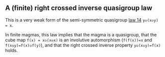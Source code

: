 ## A (finite) right crossed inverse quasigroup law

This is a very weak form of the semi-symmetric quasigroup [law 14](https://teorth.github.io/equational_theories/implications/?14) `y◇(x◇y) = x`.

In finite magmas, this law implies that the magma is a quasigroup, that the cube map `f(x) = x◇(x◇x)` is an involutive automorphism (`f(f(x))=x` and `f(x◇y)=f(x)◇f(y)`), and that the right crossed inverse property `y◇(x◇y)=f(x)` holds.

